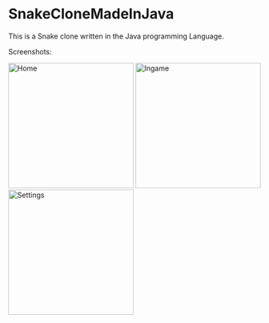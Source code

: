 # SnakeCloneMadeInJava
This is a Snake clone written in the Java programming Language.

Screenshots:

<img src="assets/Snake/Home.png" alt="Home" name="Home" height="250"/>
<img src="assets/Snake/ingame.png" alt="Ingame" title="Ingame" height="250"/>
<img src="assets/Snake/Settings.png" alt="Settings" title="Settings" height="250"/>